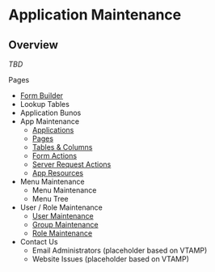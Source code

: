 # Application Maintenance

## Overview

_TBD_

Pages

* [Form Builder](Form-Builder.md "Form Builder")
* Lookup Tables
* Application Bunos
* App Maintenance
  * [Applications](Applications "Application Maintenance")
  * [Pages](Pages "Page Maintenance")
  * [Tables & Columns](Tables-and-Columns "Table and Column Maintenance")
  * [Form Actions](Form-Actions "Form Actions Maintenance")
  * [Server Request Actions](Server-Request-Actions "Server Actions Maintenance")
  * [App Resources](Resources "Resource Maintenance")
* Menu Maintenance
  * Menu Maintenance
  * Menu Tree
* User / Role Maintenance
  * [User Maintenance](Users "User Maintenance")
  * [Group Maintenance](Groups "Group Maintenance")
  * [Role Maintenance](Roles "Role Maintenance")
* Contact Us
  * Email Administrators (placeholder based on VTAMP)
  * Website Issues (placeholder based on VTAMP)
